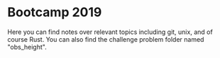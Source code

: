 # Bootcamp 2019

Here you can find notes over relevant topics including git, unix, and of course Rust.
You can also find the challenge problem folder named "obs_height".
